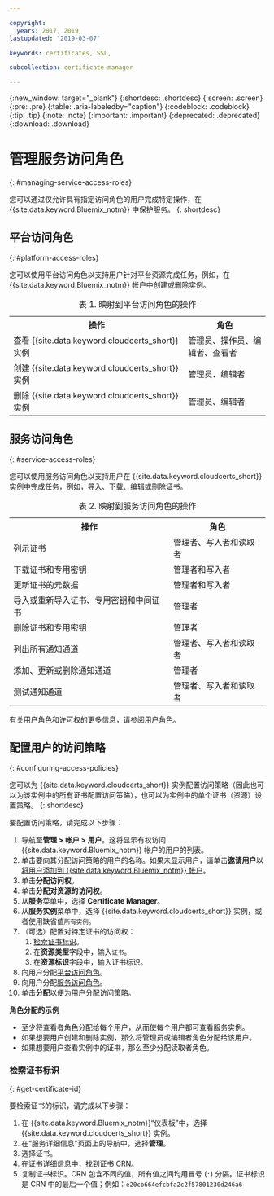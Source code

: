 ```yaml
---

copyright:
  years: 2017, 2019
lastupdated: "2019-03-07"

keywords: certificates, SSL, 

subcollection: certificate-manager

---
```


{:new_window: target="_blank"}
{:shortdesc: .shortdesc}
{:screen: .screen}
{:pre: .pre}
{:table: .aria-labeledby="caption"}
{:codeblock: .codeblock}
{:tip: .tip}
{:note: .note}
{:important: .important}
{:deprecated: .deprecated}
{:download: .download}

# 管理服务访问角色
{: #managing-service-access-roles}

您可以通过仅允许具有指定访问角色的用户完成特定操作，在 {{site.data.keyword.Bluemix_notm}} 中保护服务。
{: shortdesc}

## 平台访问角色
{: #platform-access-roles}

您可以使用平台访问角色以支持用户针对平台资源完成任务，例如，在 {{site.data.keyword.Bluemix_notm}} 帐户中创建或删除实例。

<table>
<caption> 表 1. 映射到平台访问角色的操作</caption>
  <tr>
    <th> 操作 </th>
    <th> 角色 </th>
  </tr>
  <tr>
    <td>查看 {{site.data.keyword.cloudcerts_short}} 实例</td>
    <td> 管理员、操作员、编辑者、查看者 </td>
  </tr>
  <tr>
    <td>创建 {{site.data.keyword.cloudcerts_short}} 实例</td>
    <td> 管理员、编辑者 </td>
  </tr>
  <tr>
    <td>删除 {{site.data.keyword.cloudcerts_short}} 实例</td>
    <td> 管理员、编辑者 </td>
  </tr>
</table>

## 服务访问角色
{: #service-access-roles}

您可以使用服务访问角色以支持用户在 {{site.data.keyword.cloudcerts_short}} 实例中完成任务，例如，导入、下载、编辑或删除证书。

<table>
<caption> 表 2. 映射到服务访问角色的操作</caption>
  <tr>
    <th> 操作 </th>
    <th> 角色 </th>
  </tr>
  <tr>
    <td>列示证书 </td>
    <td> 管理者、写入者和读取者</td>
  </tr>
  <tr>
    <td>下载证书和专用密钥 </td>
    <td> 管理者和写入者</td>
  </tr>
  <tr>
    <td>更新证书的元数据</td>
    <td> 管理者和写入者</td>
  </tr>
  <tr>
    <td>导入或重新导入证书、专用密钥和中间证书</td>
    <td> 管理者</td>
  </tr>
  <tr>
    <td>删除证书和专用密钥 </td>
    <td> 管理者</td>
  </tr>
      <tr>
        <td>列出所有通知通道</td>
        <td> 管理者、写入者和读取者</td>
      </tr>
   <tr>
     <td>添加、更新或删除通知通道</td>
     <td> 管理者</td>
   </tr>
     <tr>
       <td>测试通知通道</td>
       <td> 管理者、写入者和读取者</td>
     </tr>
</table>

有关用户角色和许可权的更多信息，请参阅[用户角色](/docs/iam?topic=iam-userroles#userroles)。

## 配置用户的访问策略
{: #configuring-access-policies}

您可以为 {{site.data.keyword.cloudcerts_short}} 实例配置访问策略（因此也可以为该实例中的所有证书配置访问策略），也可以为实例中的单个证书（资源）设置策略。
{: shortdesc}

要配置访问策略，请完成以下步骤：

1. 导航至**管理 > 帐户 > 用户**。这将显示有权访问 {{site.data.keyword.Bluemix_notm}} 帐户的用户的列表。
2. 单击要向其分配访问策略的用户的名称。如果未显示用户，请单击**邀请用户**以[将用户添加到 {{site.data.keyword.Bluemix_notm}} 帐户](/docs/iam?topic=iam-iamuserinv#iamuserinv)。
3. 单击**分配访问权**。
4. 单击**分配对资源的访问权**。
5. 从**服务**菜单中，选择 **Certificate Manager**。
6. 从**服务实例**菜单中，选择 {{site.data.keyword.cloudcerts_short}} 实例，或者使用缺省值`所有实例`。
7. （可选）配置对特定证书的访问权：
    1. [检索证书标识](/docs/services/certificate-manager?topic=certificate-manager-managing-service-access-roles#get-certificate-id)。
    2. 在**资源类型**字段中，输入`证书`。
    3. 在**资源标识**字段中，输入证书标识。
8. 向用户分配[平台访问角色](/docs/services/certificate-manager?topic=certificate-manager-managing-service-access-roles#platform-access-roles)。
9. 向用户分配[服务访问角色](/docs/services/certificate-manager?topic=certificate-manager-managing-service-access-roles#service-access-roles)。
10. 单击**分配**以便为用户分配访问策略。

**角色分配的示例**

* 至少将查看者角色分配给每个用户，从而使每个用户都可查看服务实例。
* 如果想要用户创建和删除实例，那么将管理员或编辑者角色分配给该用户。
* 如果想要用户查看实例中的证书，那么至少分配读取者角色。

### 检索证书标识
{: #get-certificate-id}

要检索证书的标识，请完成以下步骤：

1. 在 {{site.data.keyword.Bluemix_notm}}“仪表板”中，选择 {{site.data.keyword.cloudcerts_short}} 实例。
2. 在“服务详细信息”页面上的导航中，选择**管理**。
3. 选择证书。
4. 在证书详细信息中，找到证书 CRN。
5. 复制证书标识。CRN 包含不同的值，所有值之间均用冒号 (`:`) 分隔。证书标识是 CRN 中的最后一个值；例如：`e20cb664efcbfa2c2f57801230d246a6`
